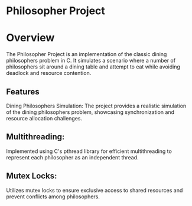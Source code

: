 # Philosopher Project

<h1> Overview </h1>
The Philosopher Project is an implementation of the classic dining philosophers problem in C. It simulates a scenario where a number of philosophers sit around a dining table and attempt to eat while avoiding deadlock and resource contention.

<h2> Features </h2>
Dining Philosophers Simulation: The project provides a realistic simulation of the dining philosophers problem, showcasing synchronization and resource allocation challenges.

<h2> Multithreading: </h2> Implemented using C's pthread library for efficient multithreading to represent each philosopher as an independent thread.

<h2> Mutex Locks: </h2> Utilizes mutex locks to ensure exclusive access to shared resources and prevent conflicts among philosophers.
